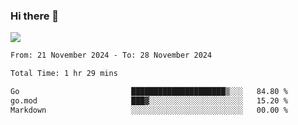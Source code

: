 ### Hi there 👋️

![](https://komarev.com/ghpvc/?username=Loner1024)

<!--START_SECTION:waka-->

```txt
From: 21 November 2024 - To: 28 November 2024

Total Time: 1 hr 29 mins

Go                         █████████████████████▒░░░   84.80 %
go.mod                     ███▓░░░░░░░░░░░░░░░░░░░░░   15.20 %
Markdown                   ░░░░░░░░░░░░░░░░░░░░░░░░░   00.00 %
```

<!--END_SECTION:waka-->




